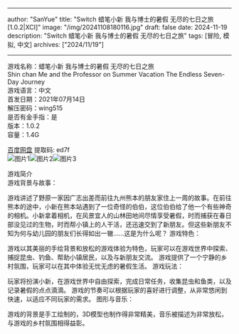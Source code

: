 
---
author: "SanYue"
title: "Switch 蜡笔小新 我与博士的暑假 无尽的七日之旅[1.0.2|XCI]"
image: "/img/20241108180116.jpg"
draft: false
date: 2024-11-19
description: "Switch 蜡笔小新 我与博士的暑假 无尽的七日之旅"
tags: [冒险, 模拟, 中文]
archives: ["2024/11/19"]

---

游戏名称：蜡笔小新 我与博士的暑假 无尽的七日之旅   
Shin chan Me and the Professor on Summer Vacation The Endless Seven-Day Journey    
游戏语言：中文  
首发日期：2021年07月14日  
解压密码：wing515  
是否有金手指：是  
版本：1.0.2   
容量：1.4G

[百度网盘](https//pan.baidu.com/s/1ye1NIn9bTV8azpUaloLD3Q) 提取码: ed7f  
![图片1](/img/4129d9.jpg)![图片2](/img/26d877.jpg)![图片3](/img/045800.jpg)  

游戏简介  
游戏背景与故事：

游戏讲述了野原一家因广志出差而前往九州熊本的朋友家住上一周的故事。在前往熊本的途中，小新在熊本站遇到了一位奇怪的伯伯，这位伯伯给了他一个有些神奇的相机。小新拿着相机，在风景宜人的山林田地间尽情享受暑假，时而捕获在春日部没见过的生物，时而帮小镇上的人干活，还迅速交到了新朋友。但这些新朋友不知为何与幼儿园的朋友们长得如出一辙……这是为什么呢？
游戏特色：

游戏以其美丽的手绘背景和放松的游戏体验为特色，玩家可以在游戏世界中探索、捕捉昆虫、钓鱼、帮助小镇居民，以及与新朋友交流。
游戏提供了一个宁静的乡村氛围，玩家可以在其中体验无忧无虑的暑假生活。
游戏玩法：

玩家将扮演小新，在游戏世界中自由探索，完成日常任务，收集昆虫和鱼类，以及记录暑假的点点滴滴。
游戏的节奏可以根据玩家的喜好进行调整，从非常悠闲到快速，以适应不同玩家的需求。
图形与音乐：

游戏的背景是手工绘制的，3D模型也制作得非常精美，音乐被描述为非常放松，与游戏的乡村氛围相得益彰。
